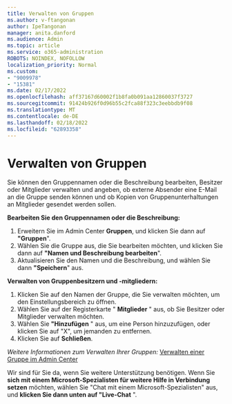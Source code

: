 ```yaml
---
title: Verwalten von Gruppen
ms.author: v-ftangonan
author: IpeTangonan
manager: anita.danford
ms.audience: Admin
ms.topic: article
ms.service: o365-administration
ROBOTS: NOINDEX, NOFOLLOW
localization_priority: Normal
ms.custom:
- "9009978"
- "15381"
ms.date: 02/17/2022
ms.openlocfilehash: aff37167d60002f1b8fa0b091aa12860037f3727
ms.sourcegitcommit: 91424b926f0d96b55c2fca88f323c3eebbdb9f08
ms.translationtype: MT
ms.contentlocale: de-DE
ms.lasthandoff: 02/18/2022
ms.locfileid: "62893358"
---
```

# <a name="manage-groups"></a>Verwalten von Gruppen

Sie können den Gruppennamen oder die Beschreibung bearbeiten, Besitzer oder Mitglieder verwalten und angeben, ob externe Absender eine E-Mail an die Gruppe senden können und ob Kopien von Gruppenunterhaltungen an Mitglieder gesendet werden sollen.

**Bearbeiten Sie den Gruppennamen oder die Beschreibung:**

1. Erweitern Sie im Admin Center **Gruppen**, und klicken Sie dann auf **"Gruppen**".
2. Wählen Sie die Gruppe aus, die Sie bearbeiten möchten, und klicken Sie dann auf **"Namen und Beschreibung bearbeiten**".
3. Aktualisieren Sie den Namen und die Beschreibung, und wählen Sie dann **"Speichern**" aus.

**Verwalten von Gruppenbesitzern und -mitgliedern:**

1. Klicken Sie auf den Namen der Gruppe, die Sie verwalten möchten, um den Einstellungsbereich zu öffnen.
2. Wählen Sie auf der Registerkarte " **Mitglieder** " aus, ob Sie Besitzer oder Mitglieder verwalten möchten.
3. Wählen Sie **"Hinzufügen** " aus, um eine Person hinzuzufügen, oder klicken Sie auf "X", um jemanden zu entfernen.
4. Klicken Sie auf **Schließen**.

*Weitere Informationen zum Verwalten Ihrer Gruppen:* [Verwalten einer Gruppe im Admin Center](https://docs.microsoft.com/microsoft-365/admin/create-groups/manage-groups)

Wir sind für Sie da, wenn Sie weitere Unterstützung benötigen. Wenn Sie **sich mit einem Microsoft-Spezialisten für weitere Hilfe in Verbindung setzen** möchten, wählen Sie "Chat mit einem Microsoft-Spezialisten" aus, und **klicken Sie dann unten auf "Live-Chat** ".
